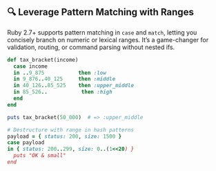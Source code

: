 ## 🔍 Leverage Pattern Matching with Ranges
Ruby 2.7+ supports pattern matching in `case` and `match`, letting you concisely branch on numeric or lexical ranges. It’s a game-changer for validation, routing, or command parsing without nested ifs.

```ruby
def tax_bracket(income)
  case income
  in ..9_875           then :low
  in 9_876..40_125     then :middle
  in 40_126..85_525    then :upper_middle
  in 85_526..           then :high
  end
end

puts tax_bracket(50_000)  # => :upper_middle

# Destructure with range in hash patterns
payload = { status: 200, size: 1500 }
case payload
in { status: 200..299, size: 0..(1<<20) }
  puts "OK & small"
end
```